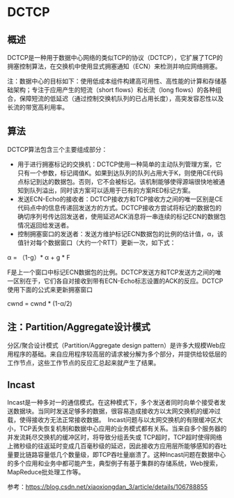 # DCTCP

## 概述

DCTCP是一种用于数据中心网络的类似TCP的协议（DCTCP），它扩展了TCP的拥塞控制算法，在交换机中使用显式拥塞通知（ECN）来检测并响应网络拥塞。

注：数据中心的目标如下：使用低成本组件构建高可用性、高性能的计算和存储基础架构；专注于应用产生的短流（short flows）和长流（long flows）的各种组合，保障短流的低延迟（通过控制交换机队列的已占用长度），高突发容忍性以及长流的带宽高利用率。

## 算法 

DCTCP算法包含三个主要组成部分：

* 用于进行拥塞标记的交换机：DCTCP使用一种简单的主动队列管理方案，它只有一个参数，标记阈值K。如果到达队列的队列占用大于K，则使用CE代码点标记到达的数据包。否则，它不会被标记。该机制能够使得源端很快地被通知到队列溢出，同时该方案可以适用于已有的方案RED标记方案。
* 发送ECN-Echo的接收者：DCTCP接收方和TCP接收方之间的唯一区别是CE代码点中的信息传递回发送方的方式。DCTCP接收方尝试将标记的数据包的确切序列号传达回发送者，使用延迟ACK消息将一串连续的标记ECN的数据包情况返回给发送者。
* 控制拥塞窗口的发送者：发送方维护标记ECN数据包的比例的估计值，α，该值针对每个数据窗口（大约一个RTT）更新一次，如下式：

α = （1-g）* α + g * F

F是上一个窗口中标记ECN数据包的比例。DCTCP发送方和TCP发送方之间的唯一区别在于，它们各自对接收到带有ECN-Echo标志设置的ACK的反应。DCTCP使用下面的公式来更新拥塞窗口

cwnd = cwnd * (1-α/2)

## 注：Partition/Aggregate设计模式

分区/聚合设计模式（Partition/Aggregate design pattern）是许多大规模Web应用程序的基础。来自应用程序较高层的请求被分解为多个部分，并提供给较低层的工作节点，这些工作节点的反应汇总起来就产生了结果。

## Incast

Incast是一种多对一的通信模式。在这种模式下，多个发送者同时向单个接受者发送数据块。当同时发送足够多的数据，很容易造成接收方以太网交换机的缓冲过载，使得接收方无法正常接收数据。 Incast问题与以太网交换机的有限缓冲区大小，TCP丢失恢复机制和数据中心应用的业务模式都有关系。当来自多个服务器的并发流耗尽交换机的缓冲区时，将导致分组丢失或 TCP超时，TCP超时使得网络上微秒级的往返延时变成几百毫秒级的延迟，因此接收方应用层所能够感知的吞吐量要比链路容量低几个数量级，即TCP吞吐量崩溃了。这种Incast问题在数据中心的多个应用和业务中都可能产生，典型例子有基于集群的存储系统，Web搜索，MapReduce批处理工作等。



参考：https://blog.csdn.net/xiaoxiongdan_3/article/details/106788855
